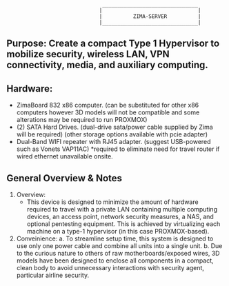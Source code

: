 
                                   _______________________________
                                  |                               |
                                  |          ZIMA-SERVER          |
                                  |_______________________________|
                                  

## Purpose:  Create a compact Type 1 Hypervisor to mobilize security, wireless LAN, VPN connectivity, media, and auxiliary computing.

## Hardware:
  - ZimaBoard 832 x86 computer. (can be substituted for other x86 computers however 3D models will not be compatible and some alterations
    may be required to run PROXMOX)
  - (2) SATA Hard Drives. (dual-drive sata/power cable supplied by Zima will be required) (other storage options available with pcie adapter)
  - Dual-Band WIFI repeater with RJ45 adapter. (suggest USB-powered such as Vonets VAP11AC) *required to eliminate need for travel router
    if wired ethernet unavailable onsite.

## General Overview & Notes
  1. Overview:
     - This device is designed to minimize the amount of hardware required to travel with a private LAN containing multiple computing devices,
       an access point, network security measures, a NAS, and optional pentesting equipment. This is achieved by virtualizing each machine on
       a type-1 hypervisor (in this case PROXMOX-based).
  2. Conveinience:
     a. To streamline setup time, this system is designed to use only one power cable and combine all units into a single unit.
     b. Due to the curious nature to others of raw motherboards/exposed wires, 3D models have been designed to enclose all components in a compact,
        clean body to avoid unnecessary interactions with security agent, particular airline security.
